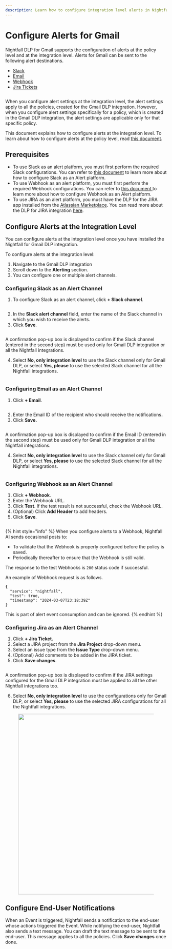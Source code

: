 ```yaml
---
description: Learn how to configure integration level alerts in Nightfall DLP for Gmail.
---
```


# Configure Alerts for Gmail

Nightfall DLP for Gmail supports the configuration of alerts at the policy level and at the integration level. Alerts for Gmail can be sent to the following alert destinations.

* [Slack ](https://help.nightfall.ai/sensitive-data-protection/gmail-dlp/configuring-integration-alerts#configuring-slack-as-an-alert-channel)
* [Email](https://help.nightfall.ai/sensitive-data-protection/gmail-dlp/configuring-integration-alerts#configuring-email-as-an-alert-channel)
* [Webhook](https://help.nightfall.ai/sensitive-data-protection/gmail-dlp/configuring-integration-alerts#configuring-webhook-as-an-alert-channel)
* [Jira Tickets](https://help.nightfall.ai/sensitive-data-protection/gmail-dlp/configuring-integration-alerts#configuring-jira-as-an-alert-channel)

<figure><img src="../.gitbook/assets/image (839).png" alt=""><figcaption></figcaption></figure>

When you configure alert settings at the integration level, the alert settings apply to all the policies, created for the Gmail DLP integration. However, when you configure alert settings specifically for a policy, which is created in the Gmail DLP integration, the alert settings are applicable only for that specific policy.&#x20;

This document explains how to configure alerts at the integration level. To learn about how to configure alerts at the policy level, read [this document](policies/advanced_settings.md#admin-alerting).

## Prerequisites

* To use Slack as an alert platform, you must first perform the required Slack configurations. You can refer to [this document](https://help.nightfall.ai/nightfall-ai/detection/setting-up-slack-as-an-alert-channel-in-nightfall) to learn more about how to configure Slack as an Alert platform.&#x20;
* To use Webhook as an alert platform, you must first perform the required Webhook configurations. You can refer to [this document](https://help.nightfall.ai/nightfall-ai/operationalizing-dlp/integrating-with-security-tools/integrating-with-siem#configuring-outgoing-webhooks)[ ](https://help.nightfall.ai/nightfall-ai/operationalizing-dlp/integrating-with-security-tools/integrating-with-siem#configuring-outgoing-webhooks)to learn more about how to configure Webhook as an Alert platform. &#x20;
* To use JIRA as an alert platform, you must have the DLP for the JIRA app installed from the [Atlassian Marketplace](https://marketplace.atlassian.com/apps/1226823/dlp-for-jira-nightfall-ai?tab=overview\&hosting=cloud). You can read more about the DLP for JIRA integration [here](https://help.nightfall.ai/nightfall-ai/nightfall-for-jira/getting-started/installing-nightfall-for-jira).&#x20;

## Configure Alerts at the Integration Level&#x20;

You can configure alerts at the integration level once you have installed the Nightfall for Gmail DLP  integration.&#x20;

To configure alerts at the integration level:

1. Navigate to the Gmail DLP integration
2. Scroll down to the **Alerting** section.
3. You can configure one or multiple alert channels.&#x20;

### Configuring Slack as an Alert Channel

1. To configure Slack as an alert channel, click **+ Slack channel**.

<figure><img src="../.gitbook/assets/image (840).png" alt=""><figcaption></figcaption></figure>

2. In the **Slack alert channel** field, enter the name of the Slack channel in which you wish to receive the alerts.&#x20;
3. Click **Save**.&#x20;

<figure><img src="../.gitbook/assets/image (842).png" alt=""><figcaption></figcaption></figure>

A confirmation pop-up box is displayed to confirm if the Slack channel (entered in the second step) must be used only for Gmail DLP integration or all the Nightfall integrations.&#x20;

4. Select **No, only integration level** to use the Slack channel only for Gmail DLP, or select **Yes, please** to use the selected Slack channel for all the Nightfall integrations.&#x20;

<figure><img src="../.gitbook/assets/image (843).png" alt=""><figcaption></figcaption></figure>

### Configuring Email as an Alert Channel

1. Click **+ Email**.

<figure><img src="../.gitbook/assets/image (844).png" alt=""><figcaption></figcaption></figure>

2. Enter the Email ID of the recipient who should receive the notification&#x73;**.**&#x20;
3. Click **Save.**&#x20;

<figure><img src="../.gitbook/assets/imageedit_8_4300516314.png" alt=""><figcaption></figcaption></figure>

A confirmation pop-up box is displayed to confirm if the Email ID (entered in the second step) must be used only for Gmail DLP integration or all the Nightfall integrations.&#x20;

4. Select **No, only integration level** to use the Slack channel only for Gmail DLP, or select **Yes, please** to use the selected Slack channel for all the Nightfall integrations.&#x20;

<figure><img src="../.gitbook/assets/image (163).png" alt=""><figcaption></figcaption></figure>

### Configuring Webhook as an Alert Channel

1. Click **+ Webhook**.
2. Enter the Webhook URL.
3. Click **Test**. If the test result is not successful, check the Webhook URL.
4. (Optional) Click **Add Header** to add headers.&#x20;
5. Click **Save**.

<figure><img src="../.gitbook/assets/imageedit_13_9673272543.png" alt=""><figcaption></figcaption></figure>

{% hint style="info" %}
When you configure alerts to a Webhook, Nightfall AI sends occasional posts to:

* To validate that the Webhook is properly configured before the policy is saved.
* Periodically thereafter to ensure that the Webhook is still valid.

The response to the test Webhooks is `200` status code if successful.

An example of Webhook request is as follows.

<pre class="language-json"><code class="lang-json"><strong>{
</strong>  "service": "nightfall",
  "test": true,
  "timestamp": "2024-03-07T23:18:39Z"
}
</code></pre>

This is part of alert event consumption and can be ignored.&#x20;
{% endhint %}

### **Configuring Jira as an Alert Channel**

1. Click **+ Jira Ticket.**
2. Select a JIRA project from the **Jira Project** drop-down menu.
3. Select an issue type from the **Issue Type** drop-down menu.&#x20;
4. (Optional) Add comments to be added in the JIRA ticket.&#x20;
5. Click **Save changes**.

<figure><img src="../.gitbook/assets/image (847).png" alt=""><figcaption></figcaption></figure>

A confirmation pop-up box is displayed to confirm if the JIRA settings configured for the Gmail DLP integration must be applied to all the other Nightfall integrations too.&#x20;

6. Select **No, only integration level** to use the configurations only for Gmail DLP, or select **Yes, please** to use the selected JIRA configurations for all the Nightfall integrations.&#x20;

<figure><img src="../.gitbook/assets/image (848).png" alt="" width="563"><figcaption></figcaption></figure>

## Configure End-User Notifications

When an Event is triggered, Nightfall sends a notification to the end-user whose actions triggered the Event. While notifying the end-user, Nightfall also sends a text message. You can draft the text message to be sent to the end-user. This message applies to all the policies. Click **Save changes** once done.

<figure><img src="../.gitbook/assets/image (838).png" alt=""><figcaption></figcaption></figure>
